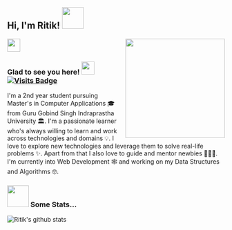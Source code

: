<h2> Hi, I'm Ritik! <img src="https://media.giphy.com/media/mGcNjsfWAjY5AEZNw6/giphy.gif" width="50"></h2>

<img align='right' src="https://media.giphy.com/media/M9gbBd9nbDrOTu1Mqx/giphy.gif" width="230">

<img src="https://media.giphy.com/media/WUlplcMpOCEmTGBtBW/giphy.gif" width="30"> 
 
 ### Glad to see you here! <img src="https://media.giphy.com/media/WUlplcMpOCEmTGBtBW/giphy.gif" width="30"> &nbsp; [![Visits Badge](https://badges.pufler.dev/visits/ritik307/ritik307)](https://badges.pufler.dev)
 
 I'm a 2nd year student pursuing Master's in Computer Applications 🎓 from Guru Gobind Singh Indraprastha University 🏛. I'm a passionate learner who's always willing to learn and work across technologies and domains 💡. I love to explore new technologies and leverage them to solve real-life problems ✨. Apart from that I also love to guide and mentor newbies 👨🏻‍💻. I'm currently into Web Development 🕸️ and working on my Data Structures and Algorithms 🤓.
 
 ### <img src="https://media.giphy.com/media/VgCDAzcKvsR6OM0uWg/giphy.gif" width="50"> Some Stats...  
![Ritik's github stats](https://github-readme-stats.vercel.app/api?username=ritik307&show_icons=true&theme=radical)
